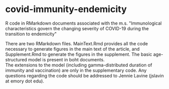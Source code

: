 # covid-immunity-endemicity
R code in RMarkdown documents associated with the m.s. "Immunological characteristics govern the changing severity of COVID-19 during the transition to endemicity"

There are two RMarkdown files. MainText.Rmd provides all the code necessary to generate figures in the main text of the article, and Supplement.Rmd to generate the figures in the supplement.
The basic age-structured model is present in boht documents.  
The extensions to the model (including gamma-distributed duration of immunity and vaccination) are only in the supplementary code.
Any questions regarding the code should be addressed to Jennie Lavine (jslavin at emory dot edu).
